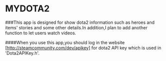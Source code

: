 # MYDOTA2

###This app is designed for show dota2 information such as heroes and items' stories and some other details.In addition,I plan to add another function to let users watch videos.

####When you use this app,you should log in the website [http://steamcommunity.com/dev/apikey] for dota2 API key which is used in 'Dota2APIKey.h'.

